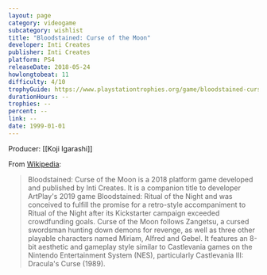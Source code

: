 ```yaml
---
layout: page
category: videogame
subcategory: wishlist
title: "Bloodstained: Curse of the Moon"
developer: Inti Creates
publisher: Inti Creates
platform: PS4
releaseDate: 2018-05-24
howlongtobeat: 11
difficulty: 4/10
trophyGuide: https://www.playstationtrophies.org/game/bloodstained-curse-of-the-moon-ps4/guide/
durationHours: --
trophies: --
percent: --
link: --
date: 1999-01-01
---
```


Producer: [[Koji Igarashi]]

From [Wikipedia](https://en.wikipedia.org/wiki/Bloodstained:_Curse_of_the_Moon):

> Bloodstained: Curse of the Moon is a 2018 platform game developed and published by Inti Creates. It is a companion title to developer ArtPlay's 2019 game Bloodstained: Ritual of the Night and was conceived to fulfill the promise for a retro-style accompaniment to Ritual of the Night after its Kickstarter campaign exceeded crowdfunding goals. Curse of the Moon follows Zangetsu, a cursed swordsman hunting down demons for revenge, as well as three other playable characters named Miriam, Alfred and Gebel. It features an 8-bit aesthetic and gameplay style similar to Castlevania games on the Nintendo Entertainment System (NES), particularly Castlevania III: Dracula's Curse (1989).
